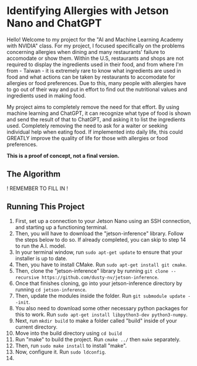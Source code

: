 # Identifying Allergies with Jetson Nano and ChatGPT

Hello! Welcome to my project for the "AI and Machine Learning Academy with NVIDIA" class. For my project, I focused specifically on the problems concerning allergies when dining and many restaurants' failure to accomodate or show them. Within the U.S, restaurants and shops are not required to display the ingredients used in their food, and from where I'm from - Taiwan - it is extremely rare to know what ingredients are used in food and what actions can be taken by restaurants to accomodate for allergies or food preferences. Due to this, many people with allergies have to go out of their way and put in effort to find out the nutritional values and ingredients used in making food.

My project aims to completely remove the need for that effort. By using machine learning and ChatGPT, it can recognize what type of food is shown and send the result of that to ChatGPT, and asking it to list the ingredients used. Completely removing the need to ask for a waiter or seeking individual help when eating food. If implemented into daily life, this could GREATLY improve the quality of life for those with allergies or food preferences.

**This is a proof of concept, not a final version.**

## The Algorithm
! REMEMBER TO FILL IN !

## Running This Project
1. First, set up a connection to your Jetson Nano using an SSH connection, and starting up a functioning terminal.
2. Then, you will have to download the "jetson-inference" library. Follow the steps below to do so. If already completed, you can skip to step 14 to run the A.I. model.
3. In your terminal window, run `sudo apt-get update` to ensure that your installer is up to date.
4. Then, you have to install CMake. Run `sudo apt-get install git cmake`.
5. Then, clone the "jetson-inference" library by running `git clone --recursive https://github.com/dusty-nv/jetson-inference`.
6. Once that finishes cloning, go into your jetson-inference directory by running `cd jetson-inference`.
7. Then, update the modules inside the folder. Run `git submodule update --init`.
8. You also need to download some other necessary python packages for this to work. Run `sudo apt-get install libpython3-dev python3-numpy`.
9. Next, run `mkdir build` to make a folder called "build" inside of your current directory.
10. Move into the build directory using `cd build`
11. Run "make" to build the project. Run `cmake ../` then `make` separately.
12. Then, run `sudo make install` to install "make".
13. Now, configure it. Run `sudo ldconfig`.
14. 
